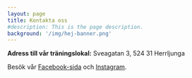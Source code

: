 ```yaml
---
layout: page
title: Kontakta oss
#description: This is the page description.
background: '/img/hej-banner.png'
---
```


**Adress till vår träningslokal:** Sveagatan 3, 524 31 Herrljunga

Besök vår [Facebook-sida](https://www.facebook.com/dynamix.herrljunga) och
[Instagram](https://instagram.com/dynamixherrljunga).

<!--

<form name="sentMessage" id="contactForm" novalidate>
  <div class="control-group">
    <div class="form-group floating-label-form-group controls">
      <label>Namn</label>
      <input type="text" class="form-control" placeholder="Namn" id="name" required data-validation-required-message="Var god fyll i ditt namn.">
      <p class="help-block text-danger"></p>
    </div>
  </div>
  <div class="control-group">
    <div class="form-group floating-label-form-group controls">
      <label>E-post</label>
      <input type="email" class="form-control" placeholder="E-post" id="email">
      <p class="help-block text-danger"></p>
    </div>
  </div>
  <div class="control-group">
    <div class="form-group col-xs-12 floating-label-form-group controls">
      <label>Telefon</label>
      <input type="tel" class="form-control" placeholder="Telefon" id="phone">
      <p class="help-block text-danger"></p>
    </div>
  </div>
  <div class="control-group">
    <div class="form-group floating-label-form-group controls">
      <label>Meddelande</label>
      <textarea rows="5" class="form-control" placeholder="Meddelande" id="message" required data-validation-required-message="Var god skriv ett meddelande till oss."></textarea>
      <p class="help-block text-danger"></p>
    </div>
  </div>
  <br>
  <div id="success"></div>
  <div class="form-group">
    <button type="submit" class="btn btn-primary" id="sendMessageButton">Send</button>
  </div>
</form>
-->
